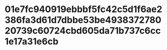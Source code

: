 # 01e7fc940919ebbbf5fc42c5d1f6ae2386fa3d61d7dbbe53be493837278020739c60724cbd605da71b737c6cc1e17a31e6cb